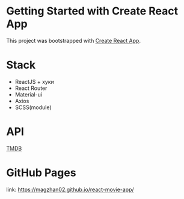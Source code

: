 # Getting Started with Create React App

This project was bootstrapped with [Create React App](https://github.com/facebook/create-react-app).

# Stack 

* ReactJS + хуки
* React Router
* Material-ui
* Axios
* SCSS(module)

# API 

[TMDB](https://www.themoviedb.org/documentation/api)
# GitHub Pages 
link: https://magzhan02.github.io/react-movie-app/
